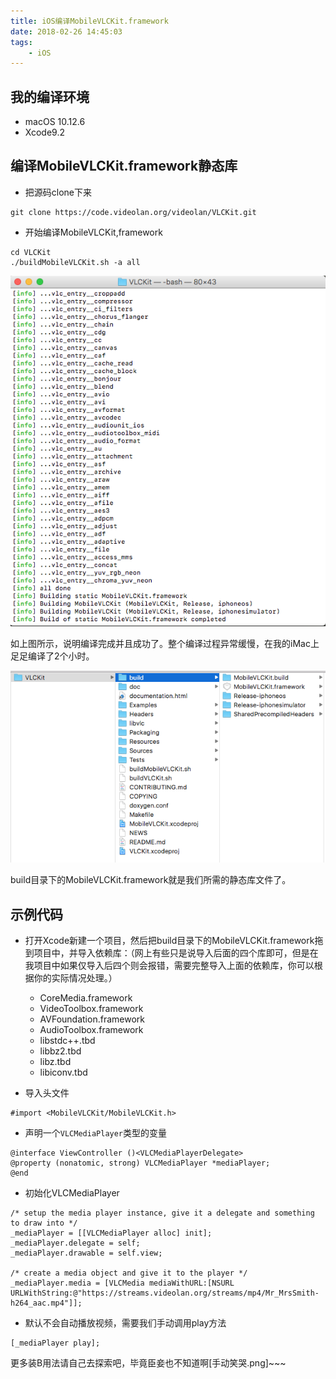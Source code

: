 ```yaml
---
title: iOS编译MobileVLCKit.framework
date: 2018-02-26 14:45:03
tags:
	- iOS
---
```


## 我的编译环境

- macOS 10.12.6
- Xcode9.2

## 编译MobileVLCKit.framework静态库

- 把源码clone下来
```
git clone https://code.videolan.org/videolan/VLCKit.git
```

- 开始编译MobileVLCKit,framework
```
cd VLCKit
./buildMobileVLCKit.sh -a all
```

![图1](/images/201802/vlc-compile.png)

如上图所示，说明编译完成并且成功了。整个编译过程异常缓慢，在我的iMac上足足编译了2个小时。

![图2](/images/201802/vlc-build-directory.png)

build目录下的MobileVLCKit.framework就是我们所需的静态库文件了。

## 示例代码

- 打开Xcode新建一个项目，然后把build目录下的MobileVLCKit.framework拖到项目中，并导入依赖库：（网上有些只是说导入后面的四个库即可，但是在我项目中如果仅导入后四个则会报错，需要完整导入上面的依赖库，你可以根据你的实际情况处理。）
	- CoreMedia.framework
	- VideoToolbox.framework
	- AVFoundation.framework
	- AudioToolbox.framework
	- libstdc++.tbd
	- libbz2.tbd
	- libz.tbd
	- libiconv.tbd

- 导入头文件
``` ObjC
#import <MobileVLCKit/MobileVLCKit.h>
```

- 声明一个`VLCMediaPlayer`类型的变量
```ObjC
@interface ViewController ()<VLCMediaPlayerDelegate>
@property (nonatomic, strong) VLCMediaPlayer *mediaPlayer;
@end
```

- 初始化VLCMediaPlayer
```ObjC
/* setup the media player instance, give it a delegate and something to draw into */
_mediaPlayer = [[VLCMediaPlayer alloc] init];
_mediaPlayer.delegate = self;
_mediaPlayer.drawable = self.view;

/* create a media object and give it to the player */
_mediaPlayer.media = [VLCMedia mediaWithURL:[NSURL URLWithString:@"https://streams.videolan.org/streams/mp4/Mr_MrsSmith-h264_aac.mp4"]];
```

- 默认不会自动播放视频，需要我们手动调用play方法
```ObjC
[_mediaPlayer play];
```


更多装B用法请自己去探索吧，毕竟臣妾也不知道啊[手动笑哭.png]~~~
